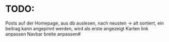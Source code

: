 # TODO:
Posts auf der Homepage, aus db auslesen, nach neusten -> alt sortiert, ein beitrag kann angepinnt werden, wird als erste angezeigt
Karten link anpassen
Navbar breite anpassen#
